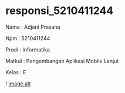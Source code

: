 # responsi_5210411244

Nama    : Adjani Prasana

Npm     : 5210411244

Prodi   : Informatika

Matkul  : Pengembangan Aplikasi Mobile Lanjut

Kelas   : E

! [image alt](https://github.com/Adjani41/5210411244_Adjani-Prasana/blob/782689d2e9c7fdbd396aa7aa8e15806c82156b0c/Screenshot%202024-11-06%20195537.png)
